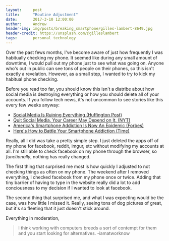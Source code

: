 ```yaml
---
layout:     post
title:      "Routine Adjustment"
date:       2017-3-10 12:00:00
author:     Andrew
header-img: img/posts/breaking_smartphone/gilles-lambert-8649.jpg
header-credit: https://unsplash.com/@gilleslambert
tags:       personal technology
---
```


Over the past fews months, I've become aware of just how frequently I was habitually checking my phone.  It seemed like during any small amount of downtime, I would pull out my phone just to see what was going on.  Anyone who's out in public can see tons of people on their phones, so this isn't exactly a revelation.  However, as a small step, I wanted to try to kick my habitual phone checking.

Before you read too far, you should know this isn't a diatribe about how social media is destroying everything or how you should delete all of your accounts.  If you follow tech news, it's not uncommon to see stories like this every few weeks anyway:
* [Social Media Is Ruining Everything (Huffington Post)](http://www.huffingtonpost.com/benjamin-gordon/social-media-is-ruining-everything_b_7253558.html)
* [Quit Social Media. Your Career May Depend on It. (NYT)](https://www.nytimes.com/2016/11/20/jobs/quit-social-media-your-career-may-depend-on-it.html?_r=0)
* [America's Smartphone Addiction Is Now An Epidemic (Forbes)](https://www.forbes.com/sites/cartoonoftheday/2017/01/13/americas-smartphone-addiction-is-now-an-epidemic/#695ba9df5633)
* [Here's How to Battle Your Smartphone Addiction (Time)](http://time.com/3952333/smartphone-addiction/)

Really, all I did was take a pretty simple step.  I just deleted the apps off of my phone for facebook, reddit, imgur, etc without modifying my accounts at all.  I'm still able to check facebook on my phone through the browser, so *functionally*, nothing has really changed.

The first thing that surprised me most is how quickly I adjusted to not checking things as often on my phone.  The weekend after I removed everything, I checked facebook from my phone once or twice.  Adding that tiny barrier of having to type in the website really did a lot to add conciousness to my decision if I wanted to look at facebook.

The second thing that surprised me, and what I was expecting would be the case, was how little I missed it.  Really, seeing tons of dog pictures of great, but it's so fleeting that it just doesn't stick around.

Everything in moderation,

> I think working with computers breeds a sort of contempt for them and you start looking for alternatives. -iamatworknow
